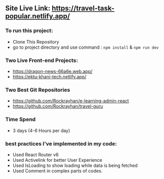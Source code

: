## Site Live Link: https://travel-task-popular.netlify.app/

### To run this project:
* Clone This Repository
* go to project directory and use command : `npm install` & ` npm run dev `


### Two Live Front-end Projects: 
* https://dragon-news-66a6e.web.app/
* https://ektu-khani-tech.netlify.app/


### Two Best Git Repositories
* https://github.com/Rockrayhan/e-learning-admin-react
* https://github.com/Rockrayhan/travel-guru

### Time Spend
*  3 days (4-6 Hours per day)

### best practices I've implemented in my code:
* Used React Router v6 
* Used Activelink for better User Experience
* Used IsLoading to show loading while data is being fetched
* Used Comment in complex parts of codes.





